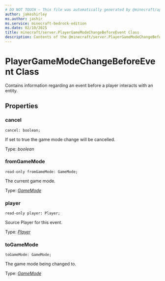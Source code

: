 ```yaml
---
# DO NOT TOUCH — This file was automatically generated by @minecraft/api-docs-generator, to report problems file an issue at https://github.com/Mojang/minecraft-scripting-libraries
author: jakeshirley
ms.author: jashir
ms.service: minecraft-bedrock-edition
ms.date: 02/10/2025
title: minecraft/server.PlayerGameModeChangeBeforeEvent Class
description: Contents of the @minecraft/server.PlayerGameModeChangeBeforeEvent class.
---
```

# PlayerGameModeChangeBeforeEvent Class

Contains information regarding an event before a player interacts with an entity.

## Properties

### **cancel**
`cancel: boolean;`

If set to true the game mode change will be cancelled.

Type: *boolean*

### **fromGameMode**
`read-only fromGameMode: GameMode;`

The current game mode.

Type: [*GameMode*](GameMode.md)

### **player**
`read-only player: Player;`

Source Player for this event.

Type: [*Player*](Player.md)

### **toGameMode**
`toGameMode: GameMode;`

The game mode being changed to.

Type: [*GameMode*](GameMode.md)
